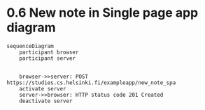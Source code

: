 # 0.6 New note in Single page app diagram

```mermaid
sequenceDiagram
    participant browser
    participant server


    browser->>server: POST https://studies.cs.helsinki.fi/exampleapp/new_note_spa
    activate server
    server->>browser: HTTP status code 201 Created
    deactivate server
```